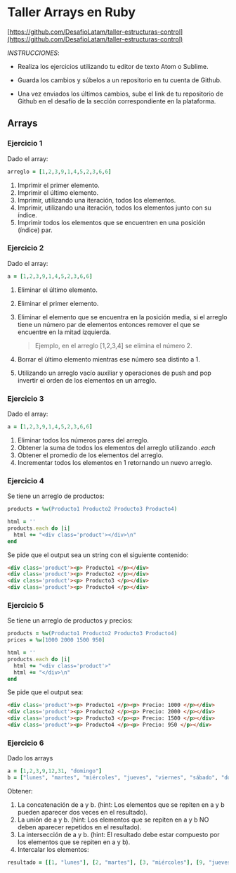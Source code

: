 # Taller Arrays en Ruby

[https://github.com/DesafioLatam/taller-estructuras-control](https://github.com/DesafioLatam/taller-estructuras-control)

*INSTRUCCIONES*:

- Realiza los ejercicios utilizando tu editor de texto Atom o Sublime.

- Guarda los cambios y súbelos a un repositorio en tu cuenta de Github.

- Una vez enviados los últimos cambios, sube el link de tu repositorio de Github en el desafío de la sección correspondiente en la plataforma.



## Arrays

### Ejercicio 1
Dado el array:

~~~ruby
arreglo = [1,2,3,9,1,4,5,2,3,6,6]
~~~

1. Imprimir el primer elemento.
2. Imprimir el último elemento.
3. Imprimir, utilizando una iteración, todos los elementos.
4. Imprimir, utilizando una iteración, todos los elementos junto con su índice.
5. Imprimir todos los elementos que se encuentren en una posición (índice) par.

### Ejercicio 2
Dado el array:

~~~ruby
a = [1,2,3,9,1,4,5,2,3,6,6]
~~~

1. Eliminar el último elemento.

2. Eliminar el primer elemento.

3. Eliminar el elemento que se encuentra en la posición media, si el arreglo tiene un número par de elementos entonces remover el que se encuentre en la mitad izquierda.

	> Ejemplo, en el arreglo [1,2,3,4] se elimina el número 2.

4. Borrar el último elemento mientras ese número sea distinto a 1.
5. Utilizando un arreglo vacío auxiliar y operaciones de push and pop invertir el orden de los elementos en un arreglo.


### Ejercicio 3
Dado el array:

~~~ruby
a = [1,2,3,9,1,4,5,2,3,6,6]
~~~

1. Eliminar todos los números pares del arreglo.
2. Obtener la suma de todos los elementos del arreglo utilizando *.each*
3. Obtener el promedio de los elementos del arreglo.
4. Incrementar todos los elementos en 1 retornando un nuevo arreglo.

### Ejercicio 4
Se tiene un arreglo de productos:

~~~rb
products = %w(Producto1 Producto2 Producto3 Producto4)

html = ''
products.each do |i|
  html += "<div class='product'></div>\n"
end

~~~

Se pide que el output sea un string con el siguiente contenido:

~~~html
<div class='product'><p> Producto1 </p></div>
<div class='product'><p> Producto2 </p></div>
<div class='product'><p> Producto3 </p></div>
<div class='product'><p> Producto4 </p></div>
~~~

### Ejercicio 5
Se tiene un arreglo de productos y precios:

~~~rb
products = %w(Producto1 Producto2 Producto3 Producto4)
prices = %w[1000 2000 1500 950]

html = ''
products.each do |i|
  html += "<div class='product'>"
  html += "</div>\n"
end
~~~

Se pide que el output sea:

~~~html
<div class='product'><p> Producto1 </p><p> Precio: 1000 </p></div>
<div class='product'><p> Producto2 </p><p> Precio: 2000 </p></div>
<div class='product'><p> Producto3 </p><p> Precio: 1500 </p></div>
<div class='product'><p> Producto4 </p><p> Precio: 950 </p></div>
~~~

### Ejercicio 6
Dado los arrays

~~~ruby
a = [1,2,3,9,12,31, "domingo"]
b = ["lunes", "martes", "miércoles", "jueves", "viernes", "sábado", "domingo"]
~~~
Obtener:

1. La concatenación de a y b. (hint: Los elementos que se repiten en a y b pueden aparecer dos veces en el resultado).
2. La unión de a y b. (hint: Los elementos que se repiten en a y b NO deben aparecer repetidos en el resultado).
3. La intersección de a y b. (hint: El resultado debe estar compuesto por los elementos que se repiten en a y b).
4. Intercalar los elementos:

~~~ruby
resultado = [[1, "lunes"], [2, "martes"], [3, "miércoles"], [9, "jueves"], [12, "viernes"], [31, "sábado"], ["domingo", "domingo"]]
~~~
